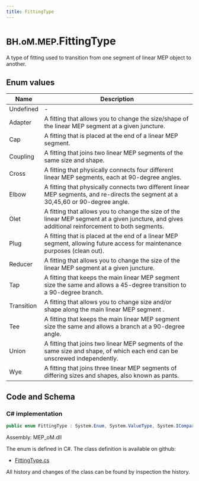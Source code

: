 ```yaml
---
title: FittingType
---
```


# <small>BH.oM.MEP.</small>**FittingType**

A type of fitting used to transition from one segment of linear MEP object to another.

## Enum values

| Name            | Description                                                    |
|-----------------|----------------------------------------------------------------|
| Undefined |  -  |
| Adapter |  A fitting that allows you to change the size/shape of the linear MEP segment at a given juncture.  |
| Cap |  A fitting that is placed at the end of a linear MEP segment.  |
| Coupling |  A fitting that joins two linear MEP segments of the same size and shape.  |
| Cross |  A fitting that physically connects four different linear MEP segments, each at 90-degree angles.  |
| Elbow |  A fitting that physically connects two different linear MEP segments, and re-directs the segment at a 30,45,60 or 90-degree angle.  |
| Olet |  A fitting that allows you to change the size of the linear MEP segment at a given juncture, and gives additional reinforcement to both segments.  |
| Plug |  A fitting that is placed at the end of a linear MEP segment, allowing future access for maintenance purposes (clean out).  |
| Reducer |  A fitting that allows you to change the size of the linear MEP segment at a given juncture.  |
| Tap |  A fitting that keeps the main linear MEP segment size the same and allows a 45-degree transition to a 90-degree branch.  |
| Transition |  A fitting that allows you to change size and/or shape along the main linear MEP segment .  |
| Tee |  A fitting that keeps the main linear MEP segment size the same and allows a branch at a 90-degree angle.  |
| Union |  A fitting that joins two linear MEP segments of the same size and shape, of which each end can be unscrewed independently.  |
| Wye |  A fitting that joins three linear MEP segments of differing sizes and shapes, also known as pants.  |


## Code and Schema

### C# implementation

``` C# title="C#"
public enum FittingType : System.Enum, System.ValueType, System.IComparable, System.ISpanFormattable, System.IFormattable, System.IConvertible
```

Assembly: MEP_oM.dll

The enum is defined in C#. The class definition is available on github:

- [FittingType.cs](https://github.com/BHoM/BHoM/blob/develop/MEP_oM/Enums\FittingType.cs)

All history and changes of the class can be found by inspection the history.
